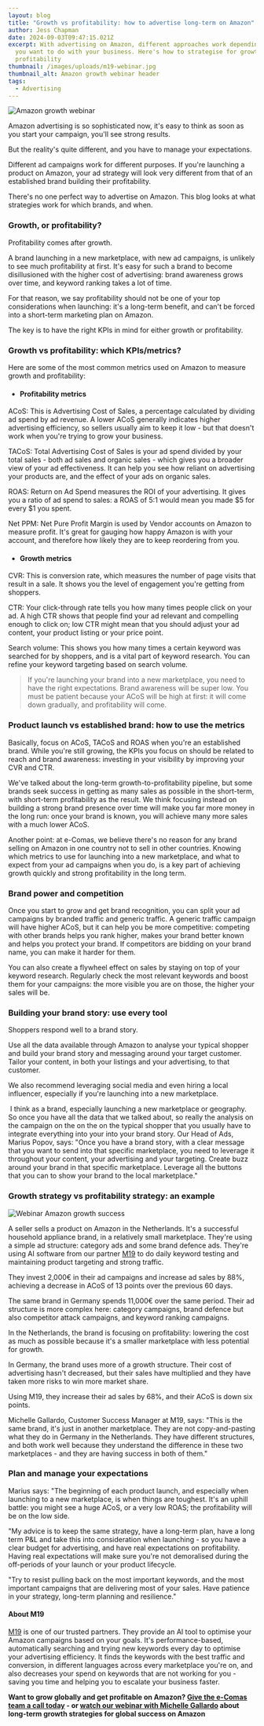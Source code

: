 ```yaml
---
layout: blog
title: "Growth vs profitability: how to advertise long-term on Amazon"
author: Jess Chapman
date: 2024-09-03T09:47:15.021Z
excerpt: With advertising on Amazon, different approaches work depending on what
  you want to do with your business. Here's how to strategise for growth or
  profitability
thumbnail: /images/uploads/m19-webinar.jpg
thumbnail_alt: Amazon growth webinar header
tags:
  - Advertising
---
```

<!--StartFragment-->

![Amazon growth webinar](/images/uploads/m19-webinar.jpg "Amazon growth webinar")

Amazon advertising is so sophisticated now, it's easy to think as soon as you start your campaign, you'll see strong results. 

But the reality's quite different, and you have to manage your expectations.

Different ad campaigns work for different purposes. If you're launching a product on Amazon, your ad strategy will look very different from that of an established brand building their profitability. 

There's no one perfect way to advertise on Amazon. This blog looks at what strategies work for which brands, and when. 

### Growth, or profitability? 

Profitability comes after growth. 

A brand launching in a new marketplace, with new ad campaigns, is unlikely to see much profitability at first. It's easy for such a brand to become disillusioned with the higher cost of advertising: brand awareness grows over time, and keyword ranking takes a lot of time. 

For that reason, we say profitability should not be one of your top considerations when launching: it's a long-term benefit, and can't be forced into a short-term marketing plan on Amazon. 

The key is to have the right KPIs in mind for either growth or profitability. 

### Growth vs profitability: which KPIs/metrics? 

Here are some of the most common metrics used on Amazon to measure growth and profitability: 

* #### Profitability metrics 

ACoS: This is Advertising Cost of Sales, a percentage calculated by dividing ad spend by ad revenue. A lower ACoS generally indicates higher advertising efficiency, so sellers usually aim to keep it low - but that doesn't work when you're trying to grow your business. 

TACoS: Total Advertising Cost of Sales is your ad spend divided by your total sales - both ad sales and organic sales - which gives you a broader view of your ad effectiveness. It can help you see how reliant on advertising your products are, and the effect of your ads on organic sales. 

ROAS: Return on Ad Spend measures the ROI of your advertising. It gives you a ratio of ad spend to sales: a ROAS of 5:1 would mean you made $5 for every $1 you spent.  

Net PPM: Net Pure Profit Margin is used by Vendor accounts on Amazon to measure profit. It's great for gauging how happy Amazon is with your account, and therefore how likely they are to keep reordering from you.

* #### Growth metrics

CVR: This is conversion rate, which measures the number of page visits that result in a sale. It shows you the level of engagement you're getting from shoppers.

CTR: Your click-through rate tells you how many times people click on your ad. A high CTR shows that people find your ad relevant and compelling enough to click on; low CTR might mean that you should adjust your ad content, your product listing or your price point.

Search volume: This shows you how many times a certain keyword was searched for by shoppers, and is a vital part of keyword research. You can refine your keyword targeting based on search volume. 

> If you're launching your brand into a new marketplace, you need to have the right expectations. Brand awareness will be super low. You must be patient because your ACoS will be high at first: it will come down gradually, and profitability will come. 

### Product launch vs established brand: how to use the metrics

Basically, focus on ACoS, TACoS and ROAS when you're an established brand. While you're still growing, the KPIs you focus on should be related to reach and brand awareness: investing in your visibility by improving your CVR and CTR. 

We've talked about the long-term growth-to-profitability pipeline, but some brands seek success in getting as many sales as possible in the short-term, with short-term profitability as the result. We think focusing instead on building a strong brand presence over time will make you far more money in the long run: once your brand is known, you will achieve many more sales with a much lower ACoS. 

Another point: at e-Comas, we believe there's no reason for any brand selling on Amazon in one country not to sell in other countries. Knowing which metrics to use for launching into a new marketplace, and what to expect from your ad campaigns when you do, is a key part of achieving growth quickly and strong profitability in the long term.  

### Brand power and competition

Once you start to grow and get brand recognition, you can split your ad campaigns by branded traffic and generic traffic. A generic traffic campaign will have higher ACoS, but it can help you be more competitive: competing with other brands helps you rank higher, makes your brand better known and helps you protect your brand. If competitors are bidding on your brand name, you can make it harder for them. 

You can also create a flywheel effect on sales by staying on top of your keyword research. Regularly check the most relevant keywords and boost them for your campaigns: the more visible you are on those, the higher your sales will be.

### Building your brand story: use every tool

Shoppers respond well to a brand story.

Use all the data available through Amazon to analyse your typical shopper and build your brand story and messaging around your target customer. Tailor your content, in both your listings and your advertising, to that customer. 

We also recommend leveraging social media and even hiring a local influencer, especially if you're launching into a new marketplace. 

 I think as a brand, especially launching a new marketplace or geography. So once you have all the data that we talked about, so really the analysis on the campaign on the on the on the typical shopper that you usually have to integrate everything into your into your brand story. Our Head of Ads, Marius Popov, says: "Once you have a brand story, with a clear message that you want to send into that specific marketplace, you need to leverage it throughout your content, your advertising and your targeting. Create buzz around your brand in that specific marketplace. Leverage all the buttons that you can to show your brand to the local marketplace."

### Growth strategy vs profitability strategy: an example

![Webinar Amazon growth success](/images/uploads/small-marketplace.jpg "Webinar Amazon growth success")

A seller sells a product on Amazon in the Netherlands. It's a successful household appliance brand, in a relatively small marketplace. They're using a simple ad structure: category ads and some brand defence ads. They're using AI software from our partner [M19](https://www.m19.com/) to do daily keyword testing and maintaining product targeting and strong traffic. 

They invest 2,000€ in their ad campaigns and increase ad sales by 88%, achieving a decrease in ACoS of 13 points over the previous 60 days. 

The same brand in Germany spends 11,000€ over the same period. Their ad structure is more complex here: category campaigns, brand defence but also competitor attack campaigns, and keyword ranking campaigns. 

In the Netherlands, the brand is focusing on profitability: lowering the cost as much as possible because it's a smaller marketplace with less potential for growth. 

In Germany, the brand uses more of a growth structure. Their cost of advertising hasn't decreased, but their sales have multiplied and they have taken more risks to win more market share. 

Using M19, they increase their ad sales by 68%, and their ACoS is down six points. 

Michelle Gallardo, Customer Success Manager at M19, says: "This is the same brand, it's just in another marketplace. They are not copy-and-pasting what they do in Germany in the Netherlands. They have different structures, and both work well because they understand the difference in these two marketplaces - and they are having success in both of them."

### Plan and manage your expectations

Marius says: "The beginning of each product launch, and especially when launching to a new marketplace, is when things are toughest. It's an uphill battle: you might see a huge ACoS, or a very low ROAS; the profitability will be on the low side.

"My advice is to keep the same strategy, have a long-term plan, have a long term P&L and take this into consideration when launching - so you have a clear budget for advertising, and have real expectations on profitability. Having real expectations will make sure you're not demoralised during the off-periods of your launch or your product lifecycle. 

"Try to resist pulling back on the most important keywords, and the most important campaigns that are delivering most of your sales. Have patience in your strategy, long-term planning and resilience."

#### About M19

[M19](https://www.m19.com/) is one of our trusted partners. They provide an AI tool to optimise your Amazon campaigns based on your goals. It's performance-based, automatically searching and trying new keywords every day to optimise your advertising efficiency. It finds the keywords with the best traffic and conversion, in different languages across every marketplace you're on, and also decreases your spend on keywords that are not working for you - saving you time and helping you to escalate your business faster. 

**Want to grow globally and get profitable on Amazon? [Give the e-Comas team a call today](https://e-comas.com/contact.html) - or [watch our webinar with Michelle Gallardo](https://www.youtube.com/watch?v=WH342gII49k&t=2062s) about long-term growth strategies for global success on Amazon**

<!--EndFragment-->
